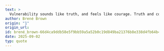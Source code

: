 ```yaml
---
text: >
  Vulnerability sounds like truth, and feels like courage. Truth and courage aren't always comfortable, but they're never weakness.
author: Brené Brown
origin: "1"
origin_url: 
id: brené_brown-66d4ca9ddb58e5f9bb59a5a52b0c19d849ba21376b8e338d4fb64b41f203a529
date: 2025-09-02
typ: quote
---
```

